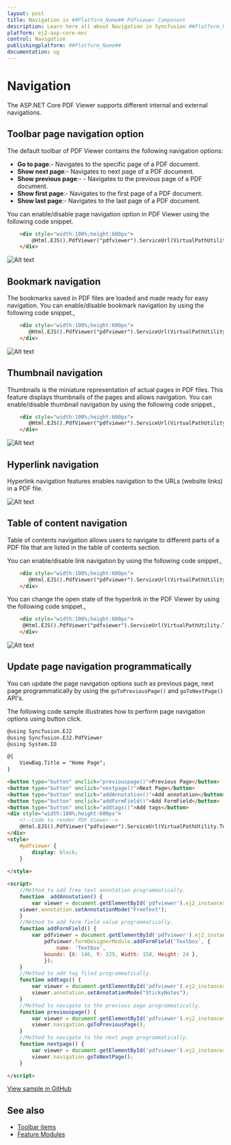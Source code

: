 ```yaml
---
layout: post
title: Navigation in ##Platform_Name## Pdfviewer Component
description: Learn here all about Navigation in Syncfusion ##Platform_Name## Pdfviewer component of Syncfusion Essential JS 2 and more.
platform: ej2-asp-core-mvc
control: Navigation
publishingplatform: ##Platform_Name##
documentation: ug
---
```



# Navigation

The ASP.NET Core PDF Viewer supports different internal and external navigations.

## Toolbar page navigation option

The default toolbar of PDF Viewer contains the following navigation options:

* **Go to page**:- Navigates to the specific page of a PDF document.
* **Show next page**:- Navigates to next page of a PDF document.
* **Show previous page**:- - Navigates to the previous page of a PDF document.
* **Show first page**:-  Navigates to the first page of a PDF document.
* **Show last page**:- Navigates to the last page of a PDF document.

You can enable/disable page navigation option in PDF Viewer using the following code snippet.

```html
    <div style="width:100%;height:600px">
        @Html.EJS().PdfViewer("pdfviewer").ServiceUrl(VirtualPathUtility.ToAbsolute("~/api/PdfViewer/")).EnableNavigation(true).DocumentPath("Hive_Succinctly.pdf").Render()
    </div>
```

![Alt text](./images/navigation.png)

## Bookmark navigation

The bookmarks saved in PDF files are loaded and made ready for easy navigation.
You can enable/disable bookmark navigation by using the following code snippet.,

```html
    <div style="width:100%;height:600px">
       @Html.EJS().PdfViewer("pdfviewer").ServiceUrl(VirtualPathUtility.ToAbsolute("~/api/PdfViewer/")).EnableBookmark(true).DocumentPath("Hive_Succinctly.pdf").Render()
    </div>
```

![Alt text](./images/bookmark.png)

## Thumbnail navigation

Thumbnails is the miniature representation of actual pages in PDF files. This feature displays thumbnails of the pages and allows navigation.
You can enable/disable thumbnail navigation by using the following code snippet.,

```html
    <div style="width:100%;height:600px">
       @Html.EJS().PdfViewer("pdfviewer").ServiceUrl(VirtualPathUtility.ToAbsolute("~/api/PdfViewer/")).EnableThumbnail(true).DocumentPath("Hive_Succinctly.pdf").Render()
    </div>
```

![Alt text](./images/thumbnail.png)

## Hyperlink navigation

Hyperlink navigation features enables navigation to the URLs (website links) in a PDF file.

![Alt text](./images/link.png)

## Table of content navigation

Table of contents navigation allows users to navigate to different parts of a PDF file that are listed in the table of contents section.

You can enable/disable link navigation by using the following code snippet.,

```html
    <div style="width:100%;height:600px">
       @Html.EJS().PdfViewer("pdfviewer").ServiceUrl(VirtualPathUtility.ToAbsolute("~/api/PdfViewer/")).EnableHyperlink(true).DocumentPath("Hive_Succinctly.pdf").Render()
    </div>
```

You can change the open state of the hyperlink in the PDF Viewer by using the following code snippet.,

```html
    <div style="width:100%;height:600px">
     @Html.EJS().PdfViewer("pdfviewer").ServiceUrl(VirtualPathUtility.ToAbsolute("~/api/PdfViewer/")).hyperlinkOpenState(Syncfusion.EJ2.PdfViewer.LinkTarget.NewTab).DocumentPath("Hive_Succinctly.pdf").Render()
    </div>
```

![Alt text](./images/toc.png)

## Update page navigation programmatically

You can update the page navigation options such as previous page, next page programmatically by using the `goToPreviousPage()` and `goToNextPage()` API's.

The following code sample illustrates how to perform page navigation options using button click.

```html
@using Syncfusion.EJ2
@using Syncfusion.EJ2.PdfViewer
@using System.IO

@{
    ViewBag.Title = "Home Page";
}

<button type="button" onclick="previouspage()">Previous Page</button>
<button type="button" onclick="nextpage()">Next Page</button>
<button type="button" onclick="addAnnotation()">Add annotation</button>
<button type="button" onclick="addFormField()">Add FormField</button>
<button type="button" onclick="addtags()">Add tags</button>
<div style="width:100%;height:600px">
    <!--Code to render PDF Viewer-->
    @Html.EJS().PdfViewer("pdfviewer").ServiceUrl(VirtualPathUtility.ToAbsolute("~/PdfViewer/")).DocumentPath("PDF Succinctly.pdf").Render()
</div>
<style>
    #pdfviewer {
        display: block;
    }
    
</style>

<script>
    //Method to add free text annotation programmatically.
    function  addAnnotation() {
        var viewer = document.getElementById('pdfviewer').ej2_instances[0];
    viewer.annotation.setAnnotationMode("FreeText");
    }
    //Method to add form field value programmatically.
    function addFormField() {
        var pdfviewer = document.getElementById('pdfviewer').ej2_instances[0];
            pdfviewer.formDesignerModule.addFormField('Textbox', {
                name: 'Textbox',
            bounds: {X: 146, Y: 229, Width: 150, Height: 24 },
            });
    }
    //Method to add tag filed programmatically.
    function addtags() {
        var viewer = document.getElementById('pdfviewer').ej2_instances[0];
        viewer.annotation.setAnnotationMode("StickyNotes");
    }
    //Method to navigate to the previous page programmatically.
    function previouspage() {
        var viewer = document.getElementById('pdfviewer').ej2_instances[0];
        viewer.navigation.goToPreviousPage();
    }
    //Method to navigate to the next page programmatically.
    function nextpage() {
        var viewer = document.getElementById('pdfviewer').ej2_instances[0];
        viewer.navigation.goToNextPage();
    }

</script>
```

[View sample in GitHub](https://github.com/SyncfusionExamples/mvc-pdf-viewer-examples/tree/master/How%20to/Update%20navigation%2C%20annotation%20and%20form%20fields)

## See also

* [Toolbar items](./toolbar)
* [Feature Modules](./feature-module)